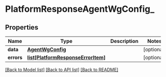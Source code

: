 # PlatformResponseAgentWgConfig_

## Properties
Name | Type | Description | Notes
------------ | ------------- | ------------- | -------------
**data** | [**AgentWgConfig**](AgentWgConfig.md) |  | [optional] 
**errors** | [**list[PlatformResponseErrorItem]**](PlatformResponseErrorItem.md) |  | [optional] 

[[Back to Model list]](../README.md#documentation-for-models) [[Back to API list]](../README.md#documentation-for-api-endpoints) [[Back to README]](../README.md)

